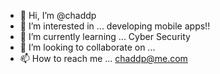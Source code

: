 - 👋 Hi, I’m @chaddp
- 👀 I’m interested in ... developing mobile apps!!
- 🌱 I’m currently learning ... Cyber Security
- 💞️ I’m looking to collaborate on ...
- 📫 How to reach me ... chaddp@me.com

<!---
chaddp/chaddp is a ✨ special ✨ repository because its `README.md` (this file) appears on your GitHub profile.
You can click the Preview link to take a look at your changes.
--->

